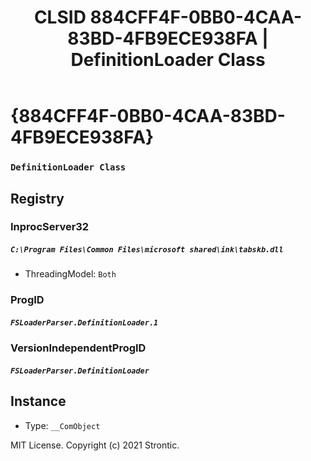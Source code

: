 ﻿---
title: "CLSID 884CFF4F-0BB0-4CAA-83BD-4FB9ECE938FA | DefinitionLoader Class"
excerpt: What is COM-Object CLSID 884CFF4F-0BB0-4CAA-83BD-4FB9ECE938FA?
---

# {884CFF4F-0BB0-4CAA-83BD-4FB9ECE938FA}

### `DefinitionLoader Class`

## Registry


### InprocServer32

##### `C:\Program Files\Common Files\microsoft shared\ink\tabskb.dll`
* ThreadingModel: `Both`

### ProgID

##### `FSLoaderParser.DefinitionLoader.1`

### VersionIndependentProgID

##### `FSLoaderParser.DefinitionLoader`

## Instance

* Type: `__ComObject`

MIT License. Copyright (c) 2021 Strontic.


